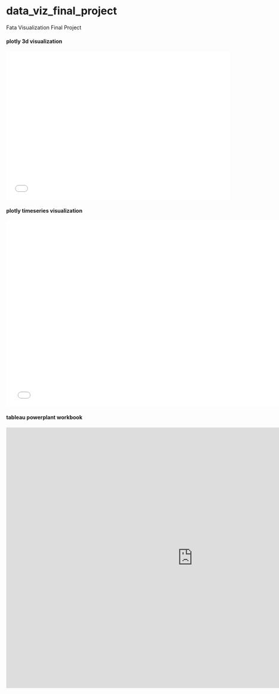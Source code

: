 # data_viz_final_project
Fata Visualization Final Project

#### plotly 3d visualization
<iframe width="600" height="400" frameborder="0" scrolling="no" src="//plot.ly/~xiaoyayue/3.embed"></iframe>

#### plotly timeseries visualization
<iframe width="750" height="500" frameborder="0" scrolling="no" src="//plot.ly/~xiaoyayue/5.embed"></iframe>

#### tableau powerplant workbook 

<iframe seamless frameborder="0"
src="https://public.tableau.com/views/World_Power_Plant_Overview/Dashboard?:embed=yes&:display_count=yes&:showVizHome=no" width = '1000' height = '700' scrolling='yes' ></iframe>

